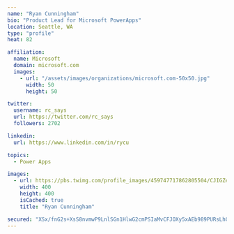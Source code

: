 ```yaml
---
name: "Ryan Cunningham"
bio: "Product Lead for Microsoft PowerApps"
location: Seattle, WA
type: "profile"
heat: 82

affiliation:
  name: Microsoft
  domain: microsoft.com
  images:
    - url: "/assets/images/organizations/microsoft.com-50x50.jpg"
      width: 50
      height: 50

twitter:
  username: rc_says
  url: https://twitter.com/rc_says
  followers: 2702

linkedin:
  url: https://www.linkedin.com/in/rycu

topics:
  - Power Apps

images:
  - url: https://pbs.twimg.com/profile_images/459747717862805504/CJIGZejd_400x400.png
    width: 400
    height: 400
    isCached: true
    title: "Ryan Cunningham"

secured: "XSx/fnG2s+XsS8nvmwP9LnlSGn1HlwG2cmPSIaMvCFJOXy5xAEb989PURsLh0rNzBcJkbBQFzqz0+pXVXmleyfUeqiyWQtjYxx75TV1zBaJfcNWPMfu8I+6eSzCzt7aCht/Xwq5lB9gB5+C6cp6lOXyN70Yv7aiEwkGnxbOlrYVMP8zAGykC+mJFCEdvIjrsZrhyUUt0RxwRlCDFNgygNLdmwRiR291G2vR1Nb620nQA/Tuf5nPomUbyJ/csxzSu06Cdd7eOUqrzMF7BTPht89DJTJyiQOLNhJKztYzjACQdYHYJcqlKQaGmFoFkbOb8wzqlu4ISgePpG5L6gna02ACQ25+RVQySjVtL4o1OO5pyHb/D5nZc9KGGT2q9fbGG6x5taVtiqdp7dBnlCXM+dWq9ZZ4GXwQH2vR7KUTFOHY=;qBWoCH9NyEdLdvGEHrLUEA=="
---
```



